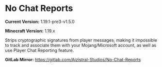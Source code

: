 # No Chat Reports

**Current Version:** 1.19.1-pre3-v1.5.0

**Minecraft Version:** 1.19.x

Strips cryptographic signatures from player messages, making it impossible to track and associate them with your Mojang/Microsoft account, as well as use Player Chat Reporting feature.

**GitLab Mirror:** https://gitlab.com/Aizistral-Studios/No-Chat-Reports